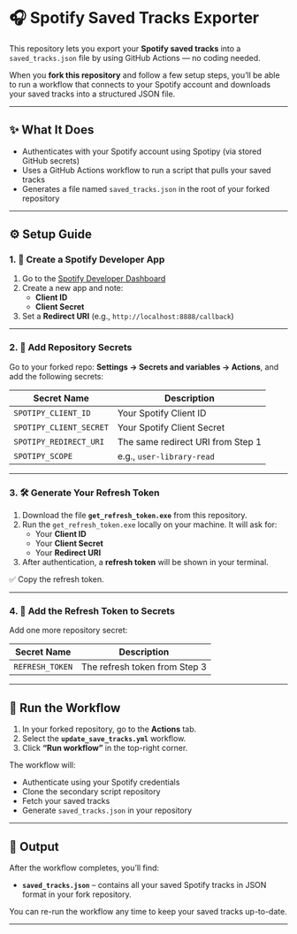 # 🎧 Spotify Saved Tracks Exporter

This repository lets you export your **Spotify saved tracks** into a `saved_tracks.json` file by using GitHub Actions — no coding needed.

When you **fork this repository** and follow a few setup steps, you’ll be able to run a workflow that connects to your Spotify account and downloads your saved tracks into a structured JSON file.

---

## ✨ What It Does

- Authenticates with your Spotify account using Spotipy (via stored GitHub secrets)
- Uses a GitHub Actions workflow to run a script that pulls your saved tracks
- Generates a file named `saved_tracks.json` in the root of your forked repository

---

## ⚙️ Setup Guide

### 1. 🎵 Create a Spotify Developer App

1. Go to the [Spotify Developer Dashboard](https://developer.spotify.com/dashboard/applications)
2. Create a new app and note:
   - **Client ID**
   - **Client Secret**
3. Set a **Redirect URI** (e.g., `http://localhost:8888/callback`)

---

### 2. 🔐 Add Repository Secrets

Go to your forked repo: **Settings → Secrets and variables → Actions**, and add the following secrets:

| Secret Name              | Description                            |
|--------------------------|----------------------------------------|
| `SPOTIPY_CLIENT_ID`      | Your Spotify Client ID                 |
| `SPOTIPY_CLIENT_SECRET`  | Your Spotify Client Secret             |
| `SPOTIPY_REDIRECT_URI`   | The same redirect URI from Step 1      |
| `SPOTIPY_SCOPE`          | e.g., `user-library-read`              |

---

### 3. 🛠️ Generate Your Refresh Token

1. Download the file **`get_refresh_token.exe`** from this repository.
2. Run the `get_refresh_token.exe` locally on your machine. It will ask for:
   - Your **Client ID**
   - Your **Client Secret**
   - Your **Redirect URI**
3. After authentication, a **refresh token** will be shown in your terminal.

✅ Copy the refresh token.

---

### 4. 🔐 Add the Refresh Token to Secrets

Add one more repository secret:

| Secret Name       | Description                      |
|-------------------|----------------------------------|
| `REFRESH_TOKEN`   | The refresh token from Step 3    |

---

## 🚀 Run the Workflow

1. In your forked repository, go to the **Actions** tab.
2. Select the **`update_save_tracks.yml`** workflow.
3. Click **“Run workflow”** in the top-right corner.

The workflow will:
- Authenticate using your Spotify credentials
- Clone the secondary script repository
- Fetch your saved tracks
- Generate `saved_tracks.json` in your repository

---

## 📄 Output

After the workflow completes, you’ll find:

- **`saved_tracks.json`** – contains all your saved Spotify tracks in JSON format in your fork repository.

You can re-run the workflow any time to keep your saved tracks up-to-date.

---
